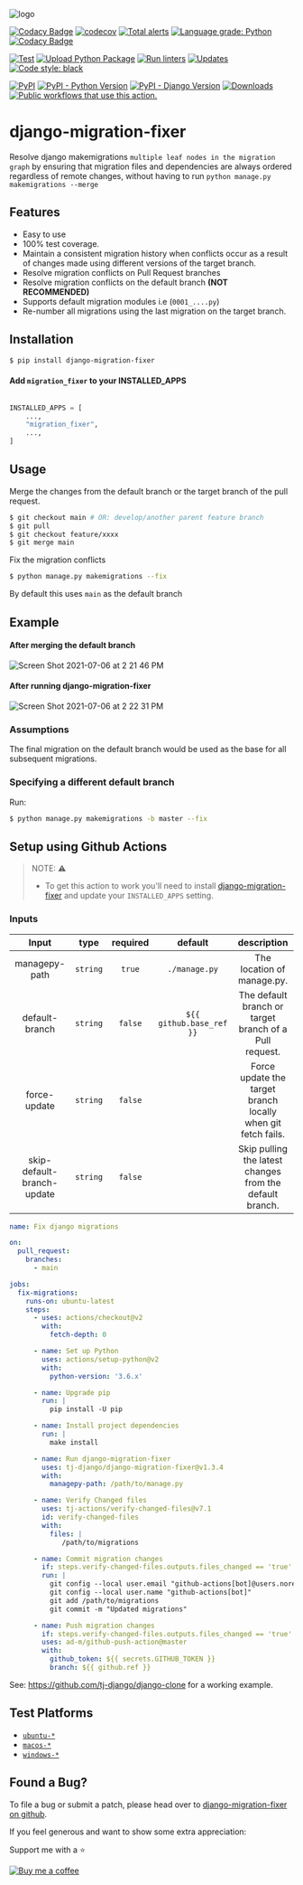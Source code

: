 ![logo](https://user-images.githubusercontent.com/17484350/124649379-6821ad00-de66-11eb-9b0e-890913c65311.png)

[![Codacy Badge](https://app.codacy.com/project/badge/Coverage/1e607eb508f64cefad18f50d6ff920cf)](https://www.codacy.com/gh/tj-django/django-migration-fixer/dashboard?utm_source=github.com\&utm_medium=referral\&utm_content=tj-django/django-migration-fixer\&utm_campaign=Badge_Coverage) [![codecov](https://codecov.io/gh/tj-django/django-migration-fixer/branch/main/graph/badge.svg?token=peNs0PpfP6)](https://codecov.io/gh/tj-django/django-migration-fixer)
[![Total alerts](https://img.shields.io/lgtm/alerts/g/tj-django/django-migration-fixer.svg?logo=lgtm\&logoWidth=18)](https://lgtm.com/projects/g/tj-django/django-migration-fixer/alerts/) [![Language grade: Python](https://img.shields.io/lgtm/grade/python/g/tj-django/django-migration-fixer.svg?logo=lgtm\&logoWidth=18)](https://lgtm.com/projects/g/tj-django/django-migration-fixer/context:python) [![Codacy Badge](https://app.codacy.com/project/badge/Grade/1e607eb508f64cefad18f50d6ff920cf)](https://www.codacy.com/gh/tj-django/django-migration-fixer/dashboard?utm_source=github.com\&utm_medium=referral\&utm_content=tj-django/django-migration-fixer\&utm_campaign=Badge_Grade)

[![Test](https://github.com/tj-django/django-migration-fixer/actions/workflows/test.yml/badge.svg)](https://github.com/tj-django/django-migration-fixer/actions/workflows/test.yml) [![Upload Python Package](https://github.com/tj-django/django-migration-fixer/actions/workflows/deploy.yml/badge.svg)](https://github.com/tj-django/django-migration-fixer/actions/workflows/deploy.yml) [![Run linters](https://github.com/tj-django/django-migration-fixer/actions/workflows/lint.yml/badge.svg)](https://github.com/tj-django/django-migration-fixer/actions/workflows/lint.yml) [![Updates](https://pyup.io/repos/github/tj-django/django-migration-fixer/shield.svg)](https://pyup.io/repos/github/tj-django/django-migration-fixer/) [![Code style: black](https://img.shields.io/badge/code%20style-black-000000.svg)](https://github.com/psf/black)

[![PyPI](https://img.shields.io/pypi/v/django-migration-fixer)](https://pypi.python.org/pypi/django-migration-fixer)
[![PyPI - Python Version](https://img.shields.io/pypi/pyversions/django-migration-fixer)](https://pypi.python.org/pypi/django-migration-fixer) [![PyPI - Django Version](https://img.shields.io/pypi/djversions/django-migration-fixer)](https://pypi.python.org/pypi/django-migration-fixer) [![Downloads](https://pepy.tech/badge/django-migration-fixer)](https://pepy.tech/project/django-migration-fixer) [![Public workflows that use this action.](https://img.shields.io/endpoint?url=https%3A%2F%2Fapi-tj-actions1.vercel.app%2Fapi%2Fgithub-actions%2Fused-by%3Faction%3Dtj-django%2Fdjango-migration-fixer%26badge%3Dtrue)](https://github.com/search?o=desc\&q=tj-django+django-migration-fixer+language%3AYAML\&s=\&type=Code)

# django-migration-fixer

Resolve django makemigrations `multiple leaf nodes in the migration graph` by ensuring that migration files and dependencies are always ordered regardless of remote changes, without having to run `python manage.py makemigrations --merge`

## Features

*   Easy to use
*   100% test coverage.
*   Maintain a consistent migration history when conflicts occur as a result of changes made using different versions of the target branch.
*   Resolve migration conflicts on Pull Request branches
*   Resolve migration conflicts on the default branch **(NOT RECOMMENDED)**
*   Supports default migration modules i.e (`0001_....py`)
*   Re-number all migrations using the last migration on the target branch.

## Installation

```bash
$ pip install django-migration-fixer
```

#### Add `migration_fixer` to your INSTALLED_APPS

```python

INSTALLED_APPS = [
    ...,
    "migration_fixer",
    ...,
]

```

## Usage

Merge the changes from the default branch or the target branch of the pull request.

```bash
$ git checkout main # OR: develop/another parent feature branch
$ git pull
$ git checkout feature/xxxx
$ git merge main
```

Fix the migration conflicts

```bash
$ python manage.py makemigrations --fix
```

By default this uses `main` as the default branch

## Example

#### After merging the default branch

![Screen Shot 2021-07-06 at 2 21 46 PM](https://user-images.githubusercontent.com/17484350/124648930-d7e36800-de65-11eb-99a3-bf806ecfd32b.png)

#### After running django-migration-fixer

![Screen Shot 2021-07-06 at 2 22 31 PM](https://user-images.githubusercontent.com/17484350/124649105-0feaab00-de66-11eb-80f3-7987d67b361d.png)

### Assumptions

The final migration on the default branch would be used as the base for all subsequent migrations.

### Specifying a different default branch

Run:

```bash
$ python manage.py makemigrations -b master --fix
```

## Setup using Github Actions

> NOTE: :warning:
>
> *   To get this action to work you'll need to install [django-migration-fixer](#installation) and update your `INSTALLED_APPS` setting.

### Inputs

|   Input       |    type     |  required      |  default                      |  description               |
|:-------------:|:-----------:|:--------------:|:-----------------------------:|:--------------------------:|
| managepy-path |  `string`   |    `true`     | `./manage.py`                  | The location of manage.py. |
| default-branch |  `string`  |    `false`     |  `${{ github.base_ref }}`      |  The default branch or <br> target branch of a Pull request.  |
| force-update |  `string`  |    `false`     |        |  Force update the target branch <br> locally when git fetch fails.  |
| skip-default-branch-update |  `string`  |    `false`     |        |  Skip pulling the latest <br> changes from the default branch.  |

```yaml
name: Fix django migrations

on:
  pull_request:
    branches:
      - main

jobs:
  fix-migrations:
    runs-on: ubuntu-latest
    steps:
      - uses: actions/checkout@v2
        with:
          fetch-depth: 0

      - name: Set up Python
        uses: actions/setup-python@v2
        with:
          python-version: '3.6.x'

      - name: Upgrade pip
        run: |
          pip install -U pip

      - name: Install project dependencies
        run: |
          make install

      - name: Run django-migration-fixer
        uses: tj-django/django-migration-fixer@v1.3.4
        with:
          managepy-path: /path/to/manage.py

      - name: Verify Changed files
        uses: tj-actions/verify-changed-files@v7.1
        id: verify-changed-files
        with:
          files: |
             /path/to/migrations

      - name: Commit migration changes
        if: steps.verify-changed-files.outputs.files_changed == 'true'
        run: |
          git config --local user.email "github-actions[bot]@users.noreply.github.com"
          git config --local user.name "github-actions[bot]"
          git add /path/to/migrations
          git commit -m "Updated migrations"

      - name: Push migration changes
        if: steps.verify-changed-files.outputs.files_changed == 'true'
        uses: ad-m/github-push-action@master
        with:
          github_token: ${{ secrets.GITHUB_TOKEN }}
          branch: ${{ github.ref }}
```

See: https://github.com/tj-django/django-clone for a working example.

## Test Platforms

*   [`ubuntu-*`](https://docs.github.com/en/actions/reference/workflow-syntax-for-github-actions#jobsjob_idruns-on)
*   [`macos-*`](https://docs.github.com/en/actions/reference/workflow-syntax-for-github-actions#jobsjob_idruns-on)
*   [`windows-*`](https://docs.github.com/en/actions/reference/workflow-syntax-for-github-actions#jobsjob_idruns-on)

## Found a Bug?

To file a bug or submit a patch, please head over to [django-migration-fixer on github](https://github.com/tj-django/django-migration-fixer/issues).

If you feel generous and want to show some extra appreciation:

Support me with a :star:

[![Buy me a coffee][buymeacoffee-shield]][buymeacoffee]

[buymeacoffee]: https://www.buymeacoffee.com/jackton1

[buymeacoffee-shield]: https://www.buymeacoffee.com/assets/img/custom_images/orange_img.png
